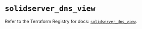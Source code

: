 # `solidserver_dns_view`

Refer to the Terraform Registry for docs: [`solidserver_dns_view`](https://registry.terraform.io/providers/efficientip-labs/solidserver/1.1.25/docs/resources/dns_view).

